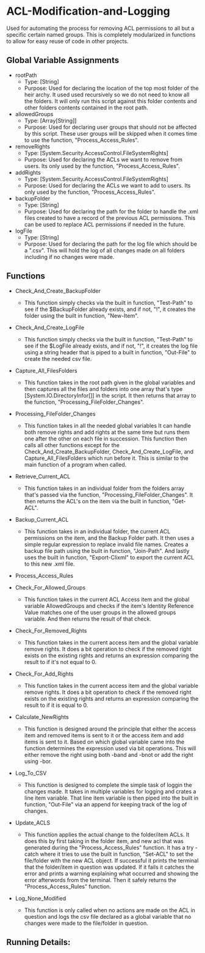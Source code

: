 # ACL-Modification-and-Logging
Used for automating the process for removing ACL permissions to all but a specific certain named groups. This is completely modularized in functions to allow for easy reuse of code in other projects.

## Global Variable Assignments
- rootPath
    - Type: [String]
    - Purpose:
        Used for declaring the location of the top most folder of the heir archy. It used used recursively so we do not need to know all the folders. It will only run this script against this folder contents and other folders contents contained in the root path.
- allowedGroups
    - Type: [Array[String]]
    - Purpose:
        Used for declaring user groups that should not be affected by this script. These user groups will be skipped when it comes time to use the function, "Process_Access_Rules".
- removeRights
    - Type: [System.Security.AccessControl.FileSystemRights]
    - Purpose:
    Used for declaring the ACLs we want to remove from users. Its only used by the function, "Process_Access_Rules".
- addRights
    - Type: [System.Security.AccessControl.FileSystemRights]
    - Purpose:
    Used for declaring the ACLs we want to add to users. Its only used by the function, "Process_Access_Rules".
- backupFolder
    - Type: [String]
    - Purpose:
    Used for declaring the path for the folder to handle the .xml files created to have a record of the previous ACL permissions. This can be used to replace ACL permissions if needed in the future.
- logFile
    - Type: [String]
    - Purpose:
    Used for declaring the path for the log file which should be a ".csv". This will hold the log of all changes made on all folders including if no changes were made.

## Functions
- Check_And_Create_BackupFolder
    - This function simply checks via the built in function, "Test-Path" to see if the $BackupFolder already exists, and if not, "!", it creates the folder using the built in function, "New-Item".

- Check_And_Create_LogFile
    - This function simply checks via the built in function, "Test-Path" to see if the $LogFile already exists, and if not, "!", it creates the log file using a string header that is piped to a built in function, "Out-File" to create the needed csv file.

- Capture_All_FilesFolders
    - This function takes in the root path given in the global variables and then captures all the files and folders into one array that's type [System.IO.DirectoryInfor[]] in the script. It then returns that array to the function, "Processing_FileFolder_Changes".

- Processing_FileFolder_Changes
    - This function takes in all the needed global variables It can handle both remove rights and add rights at the same time but runs them one after the other on each file in succession. This function then calls all other functions except for the Check_And_Create_BackupFolder, Check_And_Create_LogFile, and Capture_All_FilesFolders which run before it. This is similar to the main function of a program when called.
    
- Retrieve_Current_ACL
    - This function takes in an individual folder from the folders array that's passed via the function, "Processing_FileFolder_Changes". It then returns the ACL's on the item via the built in function, "Get-ACL".

- Backup_Current_ACL
    - This function takes in an individual folder, the current ACL permissions on the item, and the Backup Folder path. It then uses a simple regular expression to replace invalid file names. Creates a backup file path using the built in function, "Join-Path". And lastly uses the built in function, "Export-Clixml" to export the current ACL to this new .xml file.

- Process_Access_Rules
- Check_For_Allowed_Groups
    - This function takes in the current ACL Access item and the global variable AllowedGroups and checks if the item's Identity Reference Value matches one of the user groups in the allowed groups variable. And then returns the result of that check.

- Check_For_Removed_Rights
    - This function takes in the current access item and the global variable remove rights. It does a bit operation to check if the removed right exists on the existing rights and returns an expression comparing the result to if it's not equal to 0. 

- Check_For_Add_Rights
    - This function takes in the current access item and the global variable remove rights. It does a bit operation to check if the removed right exists on the existing rights and returns an expression comparing the result to if it is equal to 0. 

- Calculate_NewRights
    - This function is designed around the principle that either the access item and removed items is sent to it or the access item and add items is sent to it. Based on which global variable came into the function determines the expression used via bit operations. This will either remove the right using both -band and -bnot or add the right using -bor.

- Log_To_CSV
    - This function is designed to complete the simple task of loggin the changes made. It takes in multiple variables for logging and crates a line item variable. That line item variable is then piped into the built in function, "Out-File" via an append for keeping track of the log of changes.

- Update_ACLS
    - This function applies the actual change to the folder/item ACLs. It does this by first taking in the folder item, and new acl that was generated during the "Process_Access_Rules" function. It has a try - catch where it tries to use the built in function, "Set-ACL" to set the file/folder with the new ACL object. If successful it prints the terminal that the folder/item in question was updated. If it fails it catches the error and prints a warning explaining what occurred and showing the error afterwords from the terminal. Then it safely returns the "Process_Access_Rules" function.

- Log_None_Modified
    - This function is only called when no actions are made on the ACL in question and logs the csv file declared as a global variable that no changes were made to the file/folder in question.

## Running Details:
